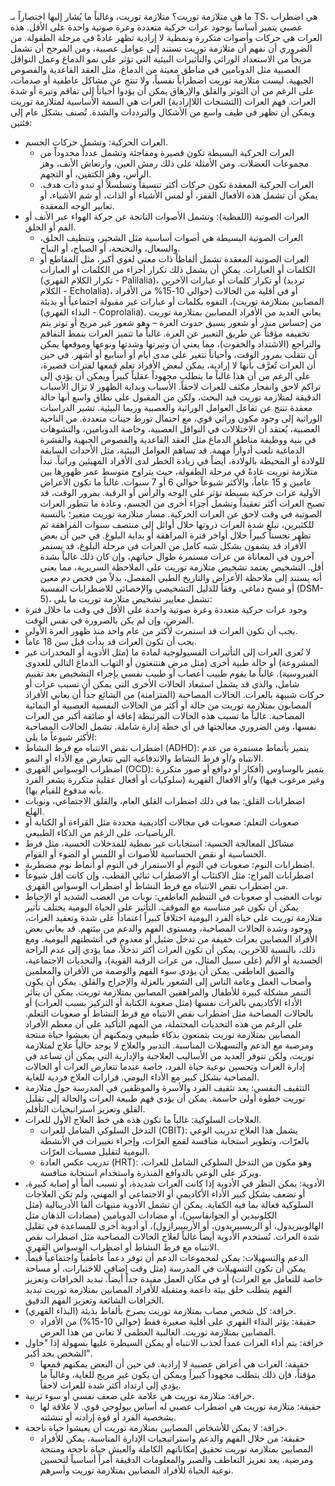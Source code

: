 ما هي متلازمة توريت؟
متلازمة توريت، وغالباً ما يُشار إليها اختصاراً بـ TS، هي اضطراب عصبي يتميز أساساً بوجود عرات حركية متعددة وعرة صوتية واحدة على الأقل. هذه العرات هي حركات وأصوات متكررة ونمطية لا إرادية تظهر عادةً في مرحلة الطفولة. من الضروري أن نفهم أن متلازمة توريت تستند إلى عوامل عصبية، ومن المرجح أن تشمل مزيجاً من الاستعداد الوراثي والتأثيرات البيئية التي تؤثر على نمو الدماغ وعمل النواقل العصبية مثل الدوبامين في مناطق معينة من الدماغ، مثل العقد القاعدية والفصوص الجبهية. ليست متلازمة توريت اضطراباً نفسياً، ولا تنتج عن مشاكل عاطفية أو صدمات، على الرغم من أن التوتر والقلق والإرهاق يمكن أن يؤدوا أحياناً إلى تفاقم وتيرة أو شدة العرات.
فهم العرات (التشنجات اللاإرادية)
العرات هي السمة الأساسية لمتلازمة توريت ويمكن أن تظهر في طيف واسع من الأشكال والترددات والشدة. تُصنف بشكل عام إلى فئتين:
 * العرات الحركية: وتشمل حركات الجسم.
   * العرات الحركية البسيطة تكون قصيرة ومفاجئة وتشمل عدداً محدوداً من مجموعات العضلات. ومن الأمثلة على ذلك رمش العين، وارتعاش الأنف، وهز الرأس، وهز الكتفين، أو التجهم.
   * العرات الحركية المعقدة تكون حركات أكثر تنسيقاً وتسلسلاً أو تبدو ذات هدف. يمكن أن تشمل هذه الأفعال القفز، أو لمس الأشياء أو الذات، أو شم الأشياء، أو تعابير الوجه المعقدة.
 * العرات الصوتية (اللفظية): وتشمل الأصوات الناتجة عن حركة الهواء عبر الأنف أو الفم أو الحلق.
   * العرات الصوتية البسيطة هي أصوات أساسية مثل الشخير، وتنظيف الحلق، والسعال، والنحنحة، أو الصياح، أو النباح.
   * العرات الصوتية المعقدة تشمل ألفاظاً ذات معنى لغوي أكبر، مثل المقاطع أو الكلمات أو العبارات. يمكن أن يشمل ذلك تكرار أجزاء من الكلمات أو العبارات (تكرار الكلام القهري - Palilalia)، أو تكرار كلمات أو عبارات الآخرين (ترديد الكلام - Echolalia)، أو في أقلية من الحالات (حوالي 10-15% من الأفراد المصابين بمتلازمة توريت)، التفوه بكلمات أو عبارات غير مقبولة اجتماعياً أو بذيئة (البذاء القهري - Coprolalia).
يعاني العديد من الأفراد المصابين بمتلازمة توريت من إحساس منذِر أو شعور يسبق حدوث العرة – وهو شعور غير مريح أو توتر يتم تخفيفه مؤقتاً عن طريق التعبير عن العرة. غالباً ما تتميز العرات بنمط التفاقم والتراجع (الاشتداد والخفوت)، مما يعني أن وتيرتها وشدتها ونوعها وموقعها يمكن أن تتقلب بمرور الوقت، وأحياناً تتغير على مدى أيام أو أسابيع أو أشهر. في حين أن العرات تُعرَّف بأنها لا إرادية، يمكن لبعض الأفراد تعلم قمعها لفترات قصيرة، على الرغم من أن هذا غالباً ما يتطلب مجهوداً عقلياً كبيراً ويمكن أن يؤدي إلى تراكم لاحق وانفجار مكثف للعرات لاحقاً.
الأسباب وبداية الظهور
لا تزال الأسباب الدقيقة لمتلازمة توريت قيد البحث، ولكن من المقبول على نطاق واسع أنها حالة معقدة تنتج عن تفاعل العوامل الوراثية والعصبية وربما البيئية. تشير الدراسات الوراثية إلى وجود مكون وراثي قوي، مع احتمال تورط جينات متعددة. من الناحية العصبية، يُعتقد أن الاختلالات في النواقل العصبية، وخاصة الدوبامين، والتشوهات في بنية ووظيفة مناطق الدماغ مثل العقد القاعدية والفصوص الجبهية والقشرة الدماغية تلعب أدواراً مهمة. قد تساهم العوامل البيئية، مثل الأحداث السابقة للولادة أو المحيطة بالولادة، أيضاً في زيادة الخطر لدى الأفراد المهيئين وراثياً.
تبدأ متلازمة توريت عادةً في مرحلة الطفولة، حيث يتراوح متوسط عمر ظهورها بين عامين و 15 عاماً، والأكثر شيوعاً حوالي 6 أو 7 سنوات. غالباً ما تكون الأعراض الأولية عرات حركية بسيطة تؤثر على الوجه والرأس أو الرقبة. بمرور الوقت، قد تصبح العرات أكثر تعقيداً وتشمل أجزاء أخرى من الجسم، وعادة ما تتطور العرات الصوتية في وقت لاحق عن العرات الحركية. مسار متلازمة توريت متغير؛ بالنسبة للكثيرين، تبلغ شدة العرات ذروتها خلال أوائل إلى منتصف سنوات المراهقة ثم تظهر تحسناً كبيراً خلال أواخر فترة المراهقة أو بداية البلوغ. في حين أن بعض الأفراد قد يشفون بشكل شبه كامل من العرات في مرحلة البلوغ، قد يستمر آخرون في المعاناة من عرات مستمرة طوال حياتهم، وإن كان ذلك غالباً بشدة أقل.
التشخيص
يعتمد تشخيص متلازمة توريت على الملاحظة السريرية، مما يعني أنه يستند إلى ملاحظة الأعراض والتاريخ الطبي المفصل، بدلاً من فحص دم معين أو مسح دماغي. وفقاً للدليل التشخيصي والإحصائي للاضطرابات النفسية (DSM-5)، تشمل معايير تشخيص متلازمة توريت ما يلي:
 * وجود عرات حركية متعددة وعرة صوتية واحدة على الأقل في وقت ما خلال فترة المرض، وإن لم يكن بالضرورة في نفس الوقت.
 * يجب أن تكون العرات قد استمرت لأكثر من عام واحد منذ ظهور العرة الأولى.
 * يجب أن تكون العرات قد بدأت قبل سن 18 عاماً.
 * لا تُعزى العرات إلى التأثيرات الفسيولوجية لمادة ما (مثل الأدوية أو المخدرات غير المشروعة) أو حالة طبية أخرى (مثل مرض هنتنغتون أو التهاب الدماغ التالي للعدوى الفيروسية).
غالباً ما يقوم طبيب أعصاب أو طبيب نفسي بإجراء التشخيص بعد تقييم شامل، والذي قد يشمل استبعاد الحالات الأخرى التي يمكن أن تسبب عرات أو حركات شبيهة بالعرات.
الحالات المصاحبة (المتزامنة)
من الشائع جداً أن يعاني الأفراد المصابون بمتلازمة توريت من حالة أو أكثر من الحالات النفسية العصبية أو النمائية المصاحبة. غالباً ما تسبب هذه الحالات المرتبطة إعاقة أو ضائقة أكبر من العرات نفسها، ومن الضروري معالجتها في أي خطة إدارة شاملة. تشمل الحالات المصاحبة الأكثر شيوعاً ما يلي:
 * اضطراب نقص الانتباه مع فرط النشاط (ADHD): يتميز بأنماط مستمرة من عدم الانتباه و/أو فرط النشاط والاندفاعية التي تتعارض مع الأداء أو النمو.
 * اضطراب الوسواس القهري (OCD): يتميز بالوساوس (أفكار أو دوافع أو صور متكررة وغير مرغوب فيها) و/أو الأفعال القهرية (سلوكيات أو أفعال عقلية متكررة يشعر الفرد بأنه مدفوع للقيام بها).
 * اضطرابات القلق: بما في ذلك اضطراب القلق العام، والقلق الاجتماعي، ونوبات الهلع.
 * صعوبات التعلم: صعوبات في مجالات أكاديمية محددة مثل القراءة أو الكتابة أو الرياضيات، على الرغم من الذكاء الطبيعي.
 * مشاكل المعالجة الحسية: استجابات غير نمطية للمدخلات الحسية، مثل فرط الحساسية أو نقص الحساسية للأصوات أو اللمس أو الضوء أو القوام.
 * اضطرابات النوم: صعوبات في النوم أو الاستمرار في النوم أو أنماط نوم مضطربة.
 * اضطرابات المزاج: مثل الاكتئاب أو الاضطراب ثنائي القطب، وإن كانت أقل شيوعاً من اضطراب نقص الانتباه مع فرط النشاط أو اضطراب الوسواس القهري.
 * نوبات الغضب أو صعوبات في التنظيم العاطفي: نوبات من الغضب الشديد أو الإحباط يمكن أن تكون غير متناسبة مع الموقف.
التأثير على الحياة اليومية
يختلف تأثير متلازمة توريت على حياة الفرد اليومية اختلافاً كبيراً اعتماداً على شدة وتعقيد العرات، ووجود وشدة الحالات المصاحبة، ومستوى الفهم والدعم من بيئتهم. قد يعاني بعض الأفراد المصابين بعرات خفيفة من تدخل ضئيل أو معدوم في أنشطتهم اليومية. ومع ذلك، بالنسبة للآخرين، يمكن أن تكون العرات أكثر تدخلاً، مما يؤدي إلى عدم الراحة الجسدية أو الألم (على سبيل المثال، من عرات الرقبة القوية)، والتحديات الاجتماعية، والضيق العاطفي.
يمكن أن يؤدي سوء الفهم والوصمة من الأقران والمعلمين وأصحاب العمل وعامة الناس إلى الشعور بالعزلة والإحراج والقلق. يمكن أن يكون التنمر مشكلة كبيرة للأطفال والمراهقين المصابين بمتلازمة توريت. يمكن أن يتأثر الأداء الأكاديمي بالعرات نفسها (مثل صعوبة الكتابة أو التركيز بسبب العرات) أو بالحالات المصاحبة مثل اضطراب نقص الانتباه مع فرط النشاط أو صعوبات التعلم. على الرغم من هذه التحديات المحتملة، من المهم التأكيد على أن معظم الأفراد المصابين بمتلازمة توريت يتمتعون بذكاء طبيعي ويمكنهم أن يعيشوا حياة منتجة ومرضية مع الدعم والتسهيلات المناسبة.
التدبير والعلاج
لا يوجد حالياً علاج لمتلازمة توريت، ولكن تتوفر العديد من الأساليب العلاجية والإدارية التي يمكن أن تساعد في إدارة العرات وتحسين نوعية حياة الفرد، خاصة عندما تتعارض العرات أو الحالات المصاحبة بشكل كبير مع الأداء اليومي. قرارات العلاج فردية للغاية.
 * التثقيف النفسي: يعد تثقيف الفرد والأسرة والموظفين في المدرسة حول متلازمة توريت خطوة أولى حاسمة. يمكن أن يؤدي فهم طبيعة العرات والحالة إلى تقليل القلق وتعزيز استراتيجيات التأقلم.
 * العلاجات السلوكية: غالباً ما تكون هذه هي خط العلاج الأول للعرات.
   * التدخل السلوكي الشامل للعرات (CBIT): يشمل هذا العلاج تدريب الوعي بالعرّات، وتطوير استجابة منافسة لقمع العرّات، وإجراء تغييرات في الأنشطة اليومية لتقليل مسببات العرّات.
   * تدريب عكس العادة (HRT): وهو مكون من التدخل السلوكي الشامل للعرات، ويركز على الوعي بالدوافع المنذرة واستخدام استجابة منافسة.
 * الأدوية: يمكن النظر في الأدوية إذا كانت العرات شديدة، أو تسبب ألماً أو إصابة كبيرة، أو تضعف بشكل كبير الأداء الأكاديمي أو الاجتماعي أو المهني، ولم تكن العلاجات السلوكية فعالة بما فيه الكفاية. يمكن أن تشمل الأدوية منبهات ألفا الأدرينالية (مثل الكلونيدين أو الجوانفاسين)، أو مضادات الدوبامين (مضادات الذهان مثل الهالوبيريدول، أو الريسبيريدون، أو الأريبيبرازول)، أو أدوية أخرى للمساعدة في تقليل شدة العرات. تُستخدم الأدوية أيضاً غالباً لعلاج الحالات المصاحبة مثل اضطراب نقص الانتباه مع فرط النشاط أو اضطراب الوسواس القهري.
 * الدعم والتسهيلات: يمكن لمجموعات الدعم أن توفر دعماً عاطفياً واجتماعياً قيماً. يمكن أن تكون التسهيلات في المدرسة (مثل وقت إضافي للاختبارات، أو مساحة خاصة للتعامل مع العرات) أو في مكان العمل مفيدة جداً أيضاً.
تبديد الخرافات وتعزيز الفهم
يتطلب خلق بيئة داعمة ومتقبلة للأفراد المصابين بمتلازمة توريت تبديد الخرافات الشائعة وتعزيز الفهم الدقيق.
 * خرافة: كل شخص مصاب بمتلازمة توريت يصرخ بألفاظ بذيئة (البذاء القهري).
   * حقيقة: يؤثر البذاء القهري على أقلية صغيرة فقط (حوالي 10-15%) من الأفراد المصابين بمتلازمة توريت. الغالبية العظمى لا تعاني من هذا العرض.
 * خرافة: يتم أداء العرات عمداً لجذب الانتباه أو يمكن السيطرة عليها بسهولة إذا "حاول الشخص بجد أكبر".
   * حقيقة: العرات هي أعراض عصبية لا إرادية. في حين أن البعض يمكنهم قمعها مؤقتاً، فإن ذلك يتطلب مجهوداً كبيراً ويمكن أن يكون غير مريح للغاية، وغالباً ما يؤدي إلى ارتداد أكثر شدة للعرات لاحقاً.
 * خرافة: متلازمة توريت هي علامة على ضعف نفسي أو سوء تربية.
   * حقيقة: متلازمة توريت هي اضطراب عصبي له أساس بيولوجي قوي. لا علاقة لها بشخصية الفرد أو قوة إرادته أو تنشئته.
 * خرافة: لا يمكن للأشخاص المصابين بمتلازمة توريت أن يعيشوا حياة ناجحة.
   * حقيقة: من خلال الفهم والدعم واستراتيجيات الإدارة المناسبة، يمكن للأفراد المصابين بمتلازمة توريت تحقيق إمكاناتهم الكاملة والعيش حياة ناجحة ومنتجة ومرضية.
يعد تعزيز التعاطف والصبر والمعلومات الدقيقة أمراً أساسياً لتحسين نوعية الحياة للأفراد المصابين بمتلازمة توريت وأسرهم.
